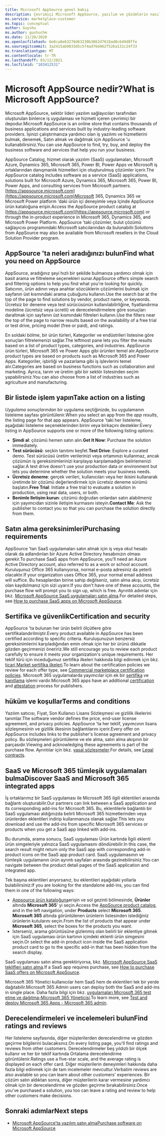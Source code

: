 ```yaml
---
title: Microsoft AppSource genel bakış
description: Çevrimiçi Microsoft AppSource, yazılım ve çözümlerin nasıl bulunacağını ve kapsamlı bir şekilde kataloğunu öğrenin.
ms.service: marketplace-customer
ms.topic: conceptual
author: Guyshu
ms.author: gushuchm
ms.date: 11/20/2020
ms.openlocfilehash: 6e0ca8e63276d63230b3862d7618ad0c649d8ffe
ms.sourcegitcommit: 3a2415ab9833d5c574ad76d462f526a131c24f33
ms.translationtype: MT
ms.contentlocale: tr-TR
ms.lasthandoff: 03/12/2021
ms.locfileid: "103412531"
---
```

# <a name="what-is-microsoft-appsource"></a><span data-ttu-id="c245c-103">Microsoft AppSource nedir?</span><span class="sxs-lookup"><span data-stu-id="c245c-103">What is Microsoft AppSource?</span></span>

<span data-ttu-id="c245c-104">Microsoft AppSource, sektör lideri yazılım sağlayıcıları tarafından oluşturulan binlerce iş uygulaması ve hizmeti içeren çevrimiçi bir depodur.</span><span class="sxs-lookup"><span data-stu-id="c245c-104">Microsoft AppSource is an online store that contains thousands of business applications and services built by industry-leading software providers.</span></span> <span data-ttu-id="c245c-105">İşinizi çalıştırmanıza yardımcı olan iş yazılımı ve hizmetlerini bulmak, denemek, Satın almak ve dağıtmak için AppSource 'u kullanabilirsiniz.</span><span class="sxs-lookup"><span data-stu-id="c245c-105">You can use AppSource to find, try, buy, and deploy the business software and services that help you run your business.</span></span>

<span data-ttu-id="c245c-106">AppSource Catalog, hizmet olarak yazılım (SaaS) uygulamaları, Microsoft Azure, Dynamics 365, Microsoft 365, Power BI, Power Apps ve Microsoft iş ortaklarından danışmanlık hizmetleri için oluşturulmuş çözümler içerir.</span><span class="sxs-lookup"><span data-stu-id="c245c-106">The AppSource catalog includes software as a service (SaaS) applications, solutions built for Microsoft Azure, Dynamics 365, Microsoft 365, Power BI, Power Apps, and consulting services from Microsoft partners.</span></span> <span data-ttu-id="c245c-107">[https://appsource.microsoft.com](https://appsource.microsoft.com)Microsoft 365, Dynamics 365 ve Microsoft Power platform 'daki ürün içi deneyimle veya Içinde AppSource ürün kataloğuna erişin.</span><span class="sxs-lookup"><span data-stu-id="c245c-107">Access the AppSource product catalog at [https://appsource.microsoft.com](https://appsource.microsoft.com) or through the in-product experience in Microsoft 365, Dynamics 365, and Microsoft Power Platform.</span></span> <span data-ttu-id="c245c-108">AppSource 'taki çözümler, bulut çözümü sağlayıcısı programındaki Microsoft satıcılarından da bulunabilir.</span><span class="sxs-lookup"><span data-stu-id="c245c-108">Solutions from AppSource may also be available from Microsoft resellers in the Cloud Solution Provider program.</span></span>

## <a name="find-what-you-need-on-appsource"></a><span data-ttu-id="c245c-109">AppSource 'ta neleri aradığınızı bulun</span><span class="sxs-lookup"><span data-stu-id="c245c-109">Find what you need on AppSource</span></span>

<span data-ttu-id="c245c-110">AppSource, aradığınız şeyi hızlı bir şekilde bulmanıza yardımcı olmak için basit arama ve filtreleme seçenekleri sunar.</span><span class="sxs-lookup"><span data-stu-id="c245c-110">AppSource offers simple search and filtering options to help you find what you're looking for quickly.</span></span> <span data-ttu-id="c245c-111">Satıcının, ürün adının veya anahtar sözcüklerin çözümlerini bulmak için sayfanın üst kısmındaki arama çubuğunu kullanın.</span><span class="sxs-lookup"><span data-stu-id="c245c-111">Use the search bar at the top of the page to find solutions by vendor, product name, or keywords.</span></span> <span data-ttu-id="c245c-112">Ücretsiz bir deneme veya test sürücüsünün kullanılabilirliğine, fiyatlandırma modeline (ücretsiz veya ücretli) ve derecelendirmelere göre sonuçları daraltmak için sayfanın üst kısmındaki filtreleri kullanın.</span><span class="sxs-lookup"><span data-stu-id="c245c-112">Use the filters near the top of the page to narrow results based on the availability of a free trial or test drive, pricing model (free or paid), and ratings.</span></span>

<span data-ttu-id="c245c-113">En soldaki bölme, bir ürün türleri, Kategoriler ve endüstrileri listesine göre sonuçları filtrelemenizi sağlar.</span><span class="sxs-lookup"><span data-stu-id="c245c-113">The leftmost pane lets you filter the results based on a list of product types, categories, and industries.</span></span> <span data-ttu-id="c245c-114">AppSource ürün türleri, Microsoft 365 ve Power Apps gibi ürünleri temel alır.</span><span class="sxs-lookup"><span data-stu-id="c245c-114">AppSource product types are based on products such as Microsoft 365 and Power Apps.</span></span> <span data-ttu-id="c245c-115">Kategoriler, işbirliği ve pazarlama gibi iş işlevlerini temel alır.</span><span class="sxs-lookup"><span data-stu-id="c245c-115">Categories are based on business functions such as collaboration and marketing.</span></span> <span data-ttu-id="c245c-116">Ayrıca, tarım ve üretim gibi bir sektör listesinden seçim yapabilirsiniz.</span><span class="sxs-lookup"><span data-stu-id="c245c-116">You can also choose from a list of industries such as agriculture and manufacturing.</span></span>

## <a name="take-action-on-a-listing"></a><span data-ttu-id="c245c-117">Bir listede işlem yapın</span><span class="sxs-lookup"><span data-stu-id="c245c-117">Take action on a listing</span></span>

<span data-ttu-id="c245c-118">_Uygulama sonuçlarından_ bir uygulama seçtiğinizde, bu uygulamanın listeleme sayfası görüntülenir.</span><span class="sxs-lookup"><span data-stu-id="c245c-118">When you select an app from the _app results_, the listing page for that app appears.</span></span> <span data-ttu-id="c245c-119">AppSource 'taki her listeleme, aşağıdaki listeleme seçeneklerinden birini veya birkaçını destekler:</span><span class="sxs-lookup"><span data-stu-id="c245c-119">Every listing in AppSource supports one or more of the following listing options:</span></span>

- <span data-ttu-id="c245c-120">**Şimdi al**: çözümü hemen satın alın.</span><span class="sxs-lookup"><span data-stu-id="c245c-120">**Get It Now**: Purchase the solution immediately.</span></span>
- <span data-ttu-id="c245c-121">**Test sürücüsü**: seçkin tanıtımı keşfet.</span><span class="sxs-lookup"><span data-stu-id="c245c-121">**Test Drive**: Explore a curated demo.</span></span> <span data-ttu-id="c245c-122">Test sürücüsü üretim verilerinizi veya ortamınızı kullanmaz, ancak çözümün iş gereksinimlerinizi karşılayıp karşılamadığını belirlemenizi sağlar.</span><span class="sxs-lookup"><span data-stu-id="c245c-122">A test drive doesn't use your production data or environment but lets you determine whether the solution meets your business needs.</span></span>
- <span data-ttu-id="c245c-123">**Ücretsiz deneme**: gerçek verileri, kullanıcıları veya her ikisini kullanarak üretimde bir çözümü değerlendirmek için ücretsiz deneme sürümü başlatın.</span><span class="sxs-lookup"><span data-stu-id="c245c-123">**Free Trial**: Initiate a free trial to evaluate a solution in production, using real data, users, or both.</span></span>
- <span data-ttu-id="c245c-124">**Benimle Iletişim kurun**: çözümü doğrudan onlardan satın alabilmeniz için yayımcıdan sizinle iletişim kurmasını isteyin.</span><span class="sxs-lookup"><span data-stu-id="c245c-124">**Contact Me**: Ask the publisher to contact you so that you can purchase the solution directly from them.</span></span>

## <a name="purchasing-requirements"></a><span data-ttu-id="c245c-125">Satın alma gereksinimleri</span><span class="sxs-lookup"><span data-stu-id="c245c-125">Purchasing requirements</span></span>

<span data-ttu-id="c245c-126">AppSource 'tan SaaS uygulamaları satın almak için iş veya okul hesabı olarak da adlandırılan bir Azure Active Directory hesabınızın olması gerekir.</span><span class="sxs-lookup"><span data-stu-id="c245c-126">To purchase SaaS apps from AppSource, you'll need an Azure Active Directory account, also referred to as a work or school account.</span></span> <span data-ttu-id="c245c-127">Kuruluşunuz Office 365 kullanıyorsa, normal e-posta adresiniz da yeterli olacaktır.</span><span class="sxs-lookup"><span data-stu-id="c245c-127">If your organization uses Office 365, your normal email address will suffice.</span></span> <span data-ttu-id="c245c-128">Bu hesaplardan birine sahip değilseniz, satın alma akışı, ücretsiz olan kaydolmanız için sizi uyarır.</span><span class="sxs-lookup"><span data-stu-id="c245c-128">If you don't have one of these accounts, the purchase flow will prompt you to sign up, which is free.</span></span> <span data-ttu-id="c245c-129">Ayrıntılı adımlar için bkz. [Microsoft AppSource SaaS uygulamaları satın alma](purchase-software-appsource.md).</span><span class="sxs-lookup"><span data-stu-id="c245c-129">For detailed steps, see [How to purchase SaaS apps on Microsoft AppSource](purchase-software-appsource.md).</span></span>

## <a name="certification-and-security"></a><span data-ttu-id="c245c-130">Sertifika ve güvenlik</span><span class="sxs-lookup"><span data-stu-id="c245c-130">Certification and security</span></span>

<span data-ttu-id="c245c-131">AppSource 'ta bulunan her ürün belirli ölçütlere göre sertifikalandırilmiştir.</span><span class="sxs-lookup"><span data-stu-id="c245c-131">Every product available in AppSource has been certified according to specific criteria.</span></span> <span data-ttu-id="c245c-132">Kuruluşunuzun benzersiz gereksinimlerini karşıladığından emin olmak için her bir ürünü dikkatle gözden geçirmenizi öneririz.</span><span class="sxs-lookup"><span data-stu-id="c245c-132">We still encourage you to review each product carefully to ensure it meets your organization's unique requirements.</span></span> <span data-ttu-id="c245c-133">Her teklif türü için inceduğumuz sertifika ilkeleri hakkında bilgi edinmek için bkz. [ticari Market sertifika ilkeleri](/legal/marketplace/certification-policies).</span><span class="sxs-lookup"><span data-stu-id="c245c-133">To learn about the certification policies we review for each offer type, see [Commercial marketplace certification policies](/legal/marketplace/certification-policies).</span></span> <span data-ttu-id="c245c-134">Microsoft 365 uygulamalarda yayımcılar için ek bir [sertifika](/microsoft-365-app-certification/docs/enterprise-app-certification-guide) ve [kanıtlama](/microsoft-365-app-certification/docs/enterprise-app-attestation-guide) işlemi vardır.</span><span class="sxs-lookup"><span data-stu-id="c245c-134">Microsoft 365 apps have an additional [certification](/microsoft-365-app-certification/docs/enterprise-app-certification-guide) and [attestation](/microsoft-365-app-certification/docs/enterprise-app-attestation-guide) process for publishers.</span></span>

## <a name="terms-and-conditions"></a><span data-ttu-id="c245c-135">hüküm ve koşullar</span><span class="sxs-lookup"><span data-stu-id="c245c-135">Terms and conditions</span></span>

<span data-ttu-id="c245c-136">Yazılım satıcısı, Fiyat, Son Kullanıcı Lisans Sözleşmesi ve gizlilik ilkelerini tanımlar.</span><span class="sxs-lookup"><span data-stu-id="c245c-136">The software vendor defines the price, end-user license agreement, and privacy policies.</span></span> <span data-ttu-id="c245c-137">AppSource 'ta her teklif, yayımcının lisans sözleşmesinin ve gizlilik ilkesinin bağlantılarını içerir.</span><span class="sxs-lookup"><span data-stu-id="c245c-137">Every offer on AppSource includes links to the publisher's license agreement and privacy policy.</span></span> <span data-ttu-id="c245c-138">Bu sözleşmeleri görüntüleme ve ele alma, satın alma akışının bir parçasıdır.</span><span class="sxs-lookup"><span data-stu-id="c245c-138">Viewing and acknowledging these agreements is part of the purchase flow.</span></span> <span data-ttu-id="c245c-139">Ayrıntılar için bkz. [yasal sözleşmeler](legal-contracts.md).</span><span class="sxs-lookup"><span data-stu-id="c245c-139">For details, see [Legal contracts](legal-contracts.md).</span></span>

## <a name="discover-saas-and-microsoft-365-integrated-apps"></a><span data-ttu-id="c245c-140">SaaS ve Microsoft 365 tümleşik uygulamaları bulma</span><span class="sxs-lookup"><span data-stu-id="c245c-140">Discover SaaS and Microsoft 365 integrated apps</span></span>

<span data-ttu-id="c245c-141">İş ortaklarımız bir SaaS uygulaması ile Microsoft 365 ilgili eklentileri arasında bağlantı oluşturabilir.</span><span class="sxs-lookup"><span data-stu-id="c245c-141">Our partners can link between a SaaS application and its corresponding add-ins for Microsoft 365.</span></span> <span data-ttu-id="c245c-142">Bu, eklentilerle bağlantılı bir SaaS uygulaması aldığınızda belirli Microsoft 365 hizmetlerinden veya ürünlerden eklentileri indirip kullanmanıza olanak sağlar.</span><span class="sxs-lookup"><span data-stu-id="c245c-142">This lets you download and use the add-ins from specific Microsoft 365 services or products when you get a SaaS app linked with add-ins.</span></span>

<span data-ttu-id="c245c-143">Bu durumda, arama sonucu, SaaS uygulaması Ürün kartında İlgili eklenti ürün simgeleriyle yalnızca SaaS uygulamasını döndürebilir.</span><span class="sxs-lookup"><span data-stu-id="c245c-143">In this case, the search result might return only the SaaS app with corresponding add-in product icons on the SaaS app product card.</span></span> <span data-ttu-id="c245c-144">SaaS uygulamasının ve tümleşik uygulamanın ürün ayrıntı sayfaları arasında gezinebilirsiniz.</span><span class="sxs-lookup"><span data-stu-id="c245c-144">You can navigate between the product detail pages of the SaaS application and integrated app.</span></span>

<span data-ttu-id="c245c-145">Tek başına eklentileri arıyorsanız, bu eklentileri aşağıdaki yollarla bulabilirsiniz:</span><span class="sxs-lookup"><span data-stu-id="c245c-145">If you are looking for the standalone add-ins, you can find them in one of the following ways:</span></span>

- <span data-ttu-id="c245c-146">[Appsource ürün kataloğuna](https://appsource.microsoft.com/marketplace/apps/)erişin ve sol gezinti bölmesinde, **Ürünler** altında **Microsoft 365**' yi seçin.</span><span class="sxs-lookup"><span data-stu-id="c245c-146">Access the [AppSource product catalog](https://appsource.microsoft.com/marketplace/apps/), and in the left navigation, under **Products** select **Microsoft 365**.</span></span> <span data-ttu-id="c245c-147">**Microsoft 365** altında görüntülenen ürünlerin listesinden istediğiniz ürünlerin kutularını seçin.</span><span class="sxs-lookup"><span data-stu-id="c245c-147">From the list of products that appear under **Microsoft 365**, select the boxes for the products you want.</span></span>
- <span data-ttu-id="c245c-148">İsterseniz, arama görüntüsüne gizlenmiş olan belirli bir eklentiye gitmek için SaaS uygulaması ürün kartının içindeki eklenti ürün simgesini seçin.</span><span class="sxs-lookup"><span data-stu-id="c245c-148">Or select the add-in product icon inside the SaaS application product card to go to the specific add-in that has been hidden from the search display.</span></span>

<span data-ttu-id="c245c-149">SaaS uygulaması satın alma gerektiriyorsa, bkz. [Microsoft AppSource SaaS teklifleri satın alma](purchase-software-appsource.md).</span><span class="sxs-lookup"><span data-stu-id="c245c-149">If a SaaS app requires purchase, see [How to purchase SaaS offers on Microsoft AppSource](purchase-software-appsource.md).</span></span>

<span data-ttu-id="c245c-150">Microsoft 365 Yönetici kullanıcılar hem SaaS hem de eklentileri tek bir yerde dağıtabilir.</span><span class="sxs-lookup"><span data-stu-id="c245c-150">Microsoft 365 Admin users can deploy both the SaaS and add-ins in single place.</span></span> <span data-ttu-id="c245c-151">Daha fazla bilgi için bkz. [uygulamaları Microsoft 365 test etme ve dağıtma-Microsoft 365 Yöneticisi](/microsoft-365/admin/manage/test-and-deploy-microsoft-365-apps).</span><span class="sxs-lookup"><span data-stu-id="c245c-151">To learn more, see [Test and deploy Microsoft 365 Apps - Microsoft 365 admin](/microsoft-365/admin/manage/test-and-deploy-microsoft-365-apps).</span></span>

## <a name="find-ratings-and-reviews"></a><span data-ttu-id="c245c-152">Derecelendirmeleri ve incelemeleri bulun</span><span class="sxs-lookup"><span data-stu-id="c245c-152">Find ratings and reviews</span></span>

<span data-ttu-id="c245c-153">Her listeleme sayfasında, diğer müşterilerden derecelendirme ve gözden geçirme bilgilerini bulacaksınız.</span><span class="sxs-lookup"><span data-stu-id="c245c-153">On every listing page, you'll find ratings and reviews from other customers.</span></span> <span data-ttu-id="c245c-154">Derecelendirmeler beş yıldızlı bir ölçek kullanır ve her bir teklif kartında Ortalama derecelendirme görüntülenir.</span><span class="sxs-lookup"><span data-stu-id="c245c-154">Ratings use a five-star scale, and the average rating is displayed on each offer card.</span></span> <span data-ttu-id="c245c-155">Diğer müşterilerin deneyimleri hakkında daha fazla bilgi edinmek için de tam incelemeler mevcuttur.</span><span class="sxs-lookup"><span data-stu-id="c245c-155">Verbatim reviews are also available so you can learn about other customers' experiences.</span></span> <span data-ttu-id="c245c-156">Bir çözüm satın aldıktan sonra, diğer müşterilerin karar vermesine yardımcı olmak için bir derecelendirme ve gözden geçirme bırakabilirsiniz.</span><span class="sxs-lookup"><span data-stu-id="c245c-156">Once you've purchased a solution, you too can leave a rating and review to help other customers make decisions.</span></span>

## <a name="next-steps"></a><span data-ttu-id="c245c-157">Sonraki adımlar</span><span class="sxs-lookup"><span data-stu-id="c245c-157">Next steps</span></span>

- [<span data-ttu-id="c245c-158">Microsoft AppSource’ta yazılım satın alma</span><span class="sxs-lookup"><span data-stu-id="c245c-158">Purchase software on Microsoft AppSource</span></span>](purchase-software-appsource.md)
